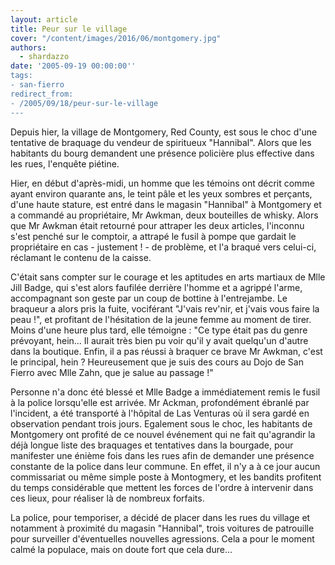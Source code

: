 ```yaml
---
layout: article
title: Peur sur le village
cover: "/content/images/2016/06/montgomery.jpg"
authors:
  - shardazzo
date: '2005-09-19 00:00:00''
tags:
- san-fierro
redirect_from:
- /2005/09/18/peur-sur-le-village
---
```


Depuis hier, la village de Montgomery, Red County, est sous le choc d'une tentative de braquage du vendeur de spiritueux "Hannibal". Alors que les habitants du bourg demandent une présence policière plus effective dans les rues, l'enquête piétine.

Hier, en début d'après-midi, un homme que les témoins ont décrit comme ayant environ quarante ans, le teint pâle et les yeux sombres et perçants, d'une haute stature, est entré dans le magasin "Hannibal" à Montgomery et a commandé au propriétaire, Mr Awkman, deux bouteilles de whisky. Alors que Mr Awkman était retourné pour attraper les deux articles, l'inconnu s'est penché sur le comptoir, a attrapé le fusil à pompe que gardait le propriétaire en cas - justement ! - de problème, et l'a braqué vers celui-ci, réclamant le contenu de la caisse.

C'était sans compter sur le courage et les aptitudes en arts martiaux de Mlle Jill Badge, qui s'est alors faufilée derrière l'homme et a agrippé l'arme, accompagnant son geste par un coup de bottine à l'entrejambe. Le braqueur a alors pris la fuite, vociférant "J'vais rev'nir, et j'vais vous faire la peau !", et profitant de l'hésitation de la jeune femme au moment de tirer. Moins d'une heure plus tard, elle témoigne : "Ce type était pas du genre prévoyant, hein... Il aurait très bien pu voir qu'il y avait quelqu'un d'autre dans la boutique. Enfin, il a pas réussi à braquer ce brave Mr Awkman, c'est le principal, hein ? Heureusement que je suis des cours au Dojo de San Fierro avec Mlle Zahn, que je salue au passage !"

Personne n'a donc été blessé et Mlle Badge a immédiatement remis le fusil à la police lorsqu'elle est arrivée. Mr Ackman, profondément ébranlé par l'incident, a été transporté à l'hôpital de Las Venturas où il sera gardé en observation pendant trois jours. Egalement sous le choc, les habitants de Montgomery ont profité de ce nouvel événement qui ne fait qu'agrandir la déjà longue liste des braquages et tentatives dans la bourgade, pour manifester une énième fois dans les rues afin de demander une présence constante de la police dans leur commune. En effet, il n'y a à ce jour aucun commissariat ou même simple poste à Montogmery, et les bandits profitent du temps considérable que mettent les forces de l'ordre à intervenir dans ces lieux, pour réaliser là de nombreux forfaits.

La police, pour temporiser, a décidé de placer dans les rues du village et notamment à proximité du magasin "Hannibal", trois voitures de patrouille pour surveiller d'éventuelles nouvelles agressions. Cela a pour le moment calmé la populace, mais on doute fort que cela dure...